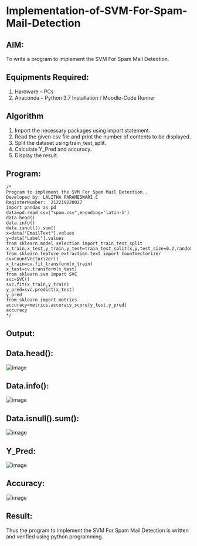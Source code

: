 # Implementation-of-SVM-For-Spam-Mail-Detection

## AIM:
To write a program to implement the SVM For Spam Mail Detection.

## Equipments Required:
1. Hardware – PCs
2. Anaconda – Python 3.7 Installation / Moodle-Code Runner

## Algorithm
1. Import the necessary packages using import statement.
2. Read the given csv file and print the number of contents to be displayed.
3. Split the dataset using train_test_split.
4. Calculate Y_Pred and accuracy.
5. Display the result. 

## Program:
```
/*
Program to implement the SVM For Spam Mail Detection..
Developed by: LALITHA PARAMESWARI.C
RegisterNumber:  212219220027
import pandas as pd
data=pd.read_csv("spam.csv",encoding='latin-1')
data.head()
data.info()
data.isnull().sum()
x=data["EmailText"].values
y=data["Label"].values
from sklearn.model_selection import train_test_split 
x_train,x_test,y_train,y_test=train_test_split(x,y,test_size=0.2,random_state=0)
from sklearn.feature_extraction.text import CountVectorizer
cv=CountVectorizer()
x_train=cv.fit_transform(x_train)
x_test=cv.transform(x_test)
from sklearn.svm import SVC
svc=SVC()
svc.fit(x_train,y_train)
y_pred=svc.predict(x_test)
y_pred
from sklearn import metrics
accuracy=metrics.accuracy_score(y_test,y_pred)
accuracy
*/
```

## Output:
## Data.head():

![image](https://user-images.githubusercontent.com/103946827/174739027-865d9b63-3c9f-4e62-85df-775dad0b7c14.png)

## Data.info():

![image](https://user-images.githubusercontent.com/103946827/174739123-6f74fdb6-a262-433b-9a4d-d542a40ed7e7.png)

## Data.isnull().sum():

![image](https://user-images.githubusercontent.com/103946827/174739263-90a01488-f729-4210-879a-68fbfc3de0c7.png)

## Y_Pred:

![image](https://user-images.githubusercontent.com/103946827/174739379-342748b1-a4bc-4ca9-9967-f2437be23bc7.png)

## Accuracy:

![image](https://user-images.githubusercontent.com/103946827/174739449-66dae239-d1dd-431a-b524-56ff1c5bd503.png)



## Result:
Thus the program to implement the SVM For Spam Mail Detection is written and verified using python programming.
